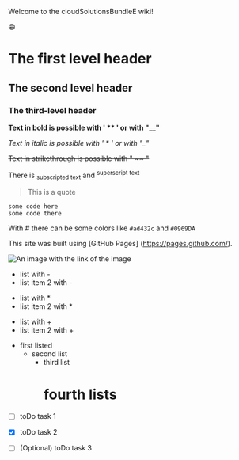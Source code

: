 Welcome to the cloudSolutionsBundleE wiki!

:grin:
# The first level header

## The second level header

### The third-level header

**Text in bold is possible with ' ** ' or with "__"**

*Text in italic is possible with ' * ' or with "_"*

~~Text in strikethrough is possible with " ~~ "~~

There is <sub> subscripted text</sub> and <sup>superscript text</sup>

> This is a quote

```
some code here
some code there
```

With # there can be some colors like `#ad432c` and `#0969DA`

This site was built using [GitHub Pages] (https://pages.github.com/).



![An image with the link of the image](https://cdn.johku.com/finnaction/largefiles/738.jpg)


- list with -
- list item 2 with -

* list with *
* list item 2 with *

+ list with +
+ list item 2 with +

- first listed
  * second list
      + third list
        # fourth lists

- [ ] toDo task 1
- [X] toDo task 2
- [ ] \(Optional) toDo task 3

